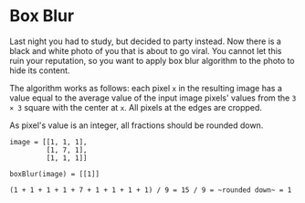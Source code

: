 # Box Blur

Last night you had to study, but decided to party instead. Now there is a black and white photo of you that is about to go viral. You cannot let this ruin your reputation, so you want to apply box blur algorithm to the photo to hide its content.

The algorithm works as follows: each pixel `x` in the resulting image has a value equal to the average value of the input image pixels' values from the `3 × 3` square with the center at `x`. All pixels at the edges are cropped.

As pixel's value is an integer, all fractions should be rounded down.

```
image = [[1, 1, 1], 
         [1, 7, 1], 
         [1, 1, 1]]
```

`boxBlur(image) = [[1]]`

`(1 + 1 + 1 + 1 + 7 + 1 + 1 + 1 + 1) / 9 = 15 / 9 = ~rounded down~ = 1`